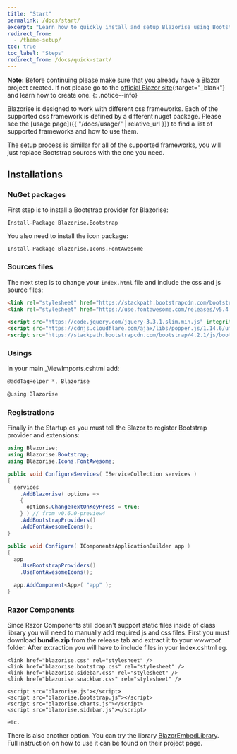 ```yaml
---
title: "Start"
permalink: /docs/start/
excerpt: "Learn how to quickly install and setup Blazorise using Bootstrap css framework and FontAwesome icons extension."
redirect_from:
  - /theme-setup/
toc: true
toc_label: "Steps"
redirect_from: /docs/quick-start/
---
```


**Note:** Before continuing please make sure that you already have a Blazor project created. If not please go to the [official Blazor site](https://blazor.net/docs/get-started.html){:target="_blank"} and learn how to create one.
{: .notice--info}

Blazorise is designed to work with different css frameworks. Each of the supported css framework is defined by a different nuget package. Please see the [usage page]({{ "/docs/usage/" | relative_url }}) to find a list of supported frameworks and how to use them.

The setup process is simillar for all of the supported frameworks, you will just replace Bootstrap sources with the one you need.

## Installations

### NuGet packages

First step is to install a Bootstrap provider for Blazorise:

```
Install-Package Blazorise.Bootstrap
```

You also need to install the icon package:

```
Install-Package Blazorise.Icons.FontAwesome
```

### Sources files

The next step is to change your `index.html` file and include the css and js source files:

```html
<link rel="stylesheet" href="https://stackpath.bootstrapcdn.com/bootstrap/4.2.1/css/bootstrap.min.css" integrity="sha384-GJzZqFGwb1QTTN6wy59ffF1BuGJpLSa9DkKMp0DgiMDm4iYMj70gZWKYbI706tWS" crossorigin="anonymous">
<link rel="stylesheet" href="https://use.fontawesome.com/releases/v5.4.1/css/all.css" integrity="sha384-5sAR7xN1Nv6T6+dT2mhtzEpVJvfS3NScPQTrOxhwjIuvcA67KV2R5Jz6kr4abQsz" crossorigin="anonymous">

<script src="https://code.jquery.com/jquery-3.3.1.slim.min.js" integrity="sha384-q8i/X+965DzO0rT7abK41JStQIAqVgRVzpbzo5smXKp4YfRvH+8abtTE1Pi6jizo" crossorigin="anonymous"></script>
<script src="https://cdnjs.cloudflare.com/ajax/libs/popper.js/1.14.6/umd/popper.min.js" integrity="sha384-wHAiFfRlMFy6i5SRaxvfOCifBUQy1xHdJ/yoi7FRNXMRBu5WHdZYu1hA6ZOblgut" crossorigin="anonymous"></script>
<script src="https://stackpath.bootstrapcdn.com/bootstrap/4.2.1/js/bootstrap.min.js" integrity="sha384-B0UglyR+jN6CkvvICOB2joaf5I4l3gm9GU6Hc1og6Ls7i6U/mkkaduKaBhlAXv9k" crossorigin="anonymous"></script>
```

### Usings

In your main _ViewImports.cshtml add:

```cs
@addTagHelper *, Blazorise

@using Blazorise
```

### Registrations

Finally in the Startup.cs you must tell the Blazor to register Bootstrap provider and extensions:

```cs
using Blazorise;
using Blazorise.Bootstrap;
using Blazorise.Icons.FontAwesome;

public void ConfigureServices( IServiceCollection services )
{
  services
    .AddBlazorise( options =>
    {
      options.ChangeTextOnKeyPress = true;
    } ) // from v0.6.0-preview4
    .AddBootstrapProviders()
    .AddFontAwesomeIcons();
}

public void Configure( IComponentsApplicationBuilder app )
{
  app
    .UseBootstrapProviders()
    .UseFontAwesomeIcons();

  app.AddComponent<App>( "app" );
}
```

### Razor Components

Since Razor Components still doesn't support static files inside of class library you will need to manually add required js and css files. First you must download **bundle.zip** from the release tab and extract it to your _wwwroot_ folder. After extraction you will have to include files in your Index.cshtml eg.

```
<link href="blazorise.css" rel="stylesheet" />
<link href="blazorise.bootstrap.css" rel="stylesheet" />
<link href="blazorise.sidebar.css" rel="stylesheet" />
<link href="blazorise.snackbar.css" rel="stylesheet" />

<script src="blazorise.js"></script>
<script src="blazorise.bootstrap.js"></script>
<script src="blazorise.charts.js"></script>
<script src="blazorise.sidebar.js"></script>

etc.
```

There is also another option. You can try the library [BlazorEmbedLibrary](https://github.com/SQL-MisterMagoo/BlazorEmbedLibrary). Full instruction on how to use it can be found on their project page.